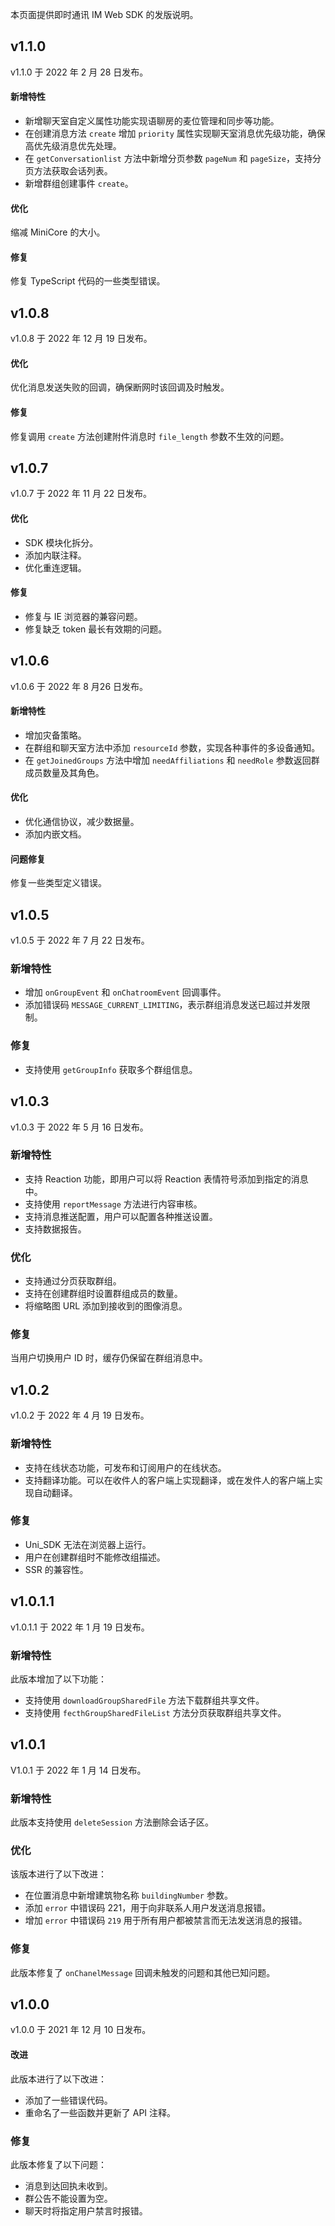本页面提供即时通讯 IM Web SDK 的发版说明。

## v1.1.0

v1.1.0 于 2022 年 2 月 28 日发布。

#### 新增特性

- 新增聊天室自定义属性功能实现语聊房的麦位管理和同步等功能。
- 在创建消息方法 `create` 增加 `priority` 属性实现聊天室消息优先级功能，确保高优先级消息优先处理。
- 在 `getConversationlist` 方法中新增分页参数 `pageNum` 和 `pageSize`，支持分页方法获取会话列表。
- 新增群组创建事件 `create`。

#### 优化

缩减 MiniCore 的大小。

#### 修复

修复 TypeScript 代码的一些类型错误。

## v1.0.8

v1.0.8 于 2022 年 12 月 19 日发布。

#### 优化

优化消息发送失败的回调，确保断网时该回调及时触发。

#### 修复

修复调用 `create` 方法创建附件消息时 `file_length` 参数不生效的问题。

## v1.0.7

v1.0.7 于 2022 年 11 月 22 日发布。

#### 优化

- SDK 模块化拆分。
- 添加内联注释。
- 优化重连逻辑。

#### 修复

- 修复与 IE 浏览器的兼容问题。
- 修复缺乏 token 最长有效期的问题。

## v1.0.6

v1.0.6 于 2022 年 8 月26 日发布。

#### 新增特性

- 增加灾备策略。
- 在群组和聊天室方法中添加 `resourceId` 参数，实现各种事件的多设备通知。
- 在 `getJoinedGroups` 方法中增加 `needAffiliations` 和 `needRole` 参数返回群成员数量及其角色。
#### 优化

- 优化通信协议，减少数据量。
- 添加内嵌文档。

#### 问题修复

修复一些类型定义错误。

## v1.0.5

v1.0.5 于 2022 年 7 月 22 日发布。

### 新增特性

- 增加 `onGroupEvent` 和 `onChatroomEvent` 回调事件。
- 添加错误码 `MESSAGE_CURRENT_LIMITING`，表示群组消息发送已超过并发限制。

### 修复

- 支持使用 `getGroupInfo` 获取多个群组信息。

## v1.0.3

v1.0.3 于 2022 年 5 月 16 日发布。

### 新增特性

- 支持 Reaction 功能，即用户可以将 Reaction 表情符号添加到指定的消息中。
- 支持使用 `reportMessage` 方法进行内容审核。
- 支持消息推送配置，用户可以配置各种推送设置。
- 支持数据报告。

### 优化

- 支持通过分页获取群组。
- 支持在创建群组时设置群组成员的数量。
- 将缩略图 URL 添加到接收到的图像消息。

### 修复

当用户切换用户 ID 时，缓存仍保留在群组消息中。

## v1.0.2

v1.0.2 于 2022 年 4 月 19 日发布。

### 新增特性

- 支持在线状态功能，可发布和订阅用户的在线状态。
- 支持翻译功能。可以在收件人的客户端上实现翻译，或在发件人的客户端上实现自动翻译。

### 修复

- Uni_SDK 无法在浏览器上运行。
- 用户在创建群组时不能修改组描述。
- SSR 的兼容性。

## v1.0.1.1

v1.0.1.1 于 2022 年 1 月 19 日发布。

### 新增特性

此版本增加了以下功能：

- 支持使用 `downloadGroupSharedFile` 方法下载群组共享文件。
- 支持使用 `fecthGroupSharedFileList` 方法分页获取群组共享文件。

## v1.0.1

V1.0.1 于 2022 年 1 月 14 日发布。

### 新增特性

此版本支持使用 `deleteSession` 方法删除会话子区。

### 优化

该版本进行了以下改进：

- 在位置消息中新增建筑物名称 `buildingNumber` 参数。
- 添加 `error` 中错误码 221，用于向非联系人用户发送消息报错。
- 增加 `error` 中错误码 `219` 用于所有用户都被禁言而无法发送消息的报错。

### 修复

此版本修复了 `onChanelMessage` 回调未触发的问题和其他已知问题。

## v1.0.0

v1.0.0 于 2021 年 12 月 10 日发布。

#### 改进

此版本进行了以下改进：

- 添加了一些错误代码。
- 重命名了一些函数并更新了 API 注释。

### 修复

此版本修复了以下问题：

- 消息到达回执未收到。
- 群公告不能设置为空。
- 聊天时将指定用户禁言时报错。